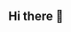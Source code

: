 ## Hi there 👋

<!--
** I am Bairon Hernández

Here are some ideas to get you started:

- 🌱 I’m currently learning ... in DAM
Im interesed in programming

-->
